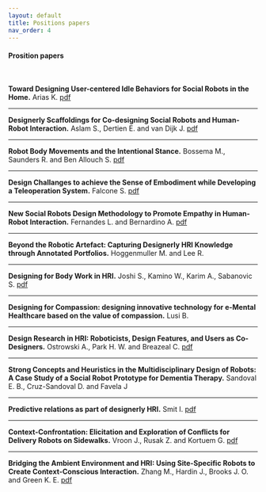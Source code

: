 ```yaml
---
layout: default
title: Positions papers
nav_order: 4
---
```


#### Prosition papers
<br />

**Toward Designing User-centered Idle Behaviors for Social Robots in the Home.** Arias K. 
<a href="https://malulu.github.io/HRI-Design-2020/assets/pdf/Arias et al.pdf" target="_blank">pdf</a>
<br />

---

**Designerly Scaffoldings for Co-designing Social Robots and Human-Robot Interaction.** Aslam S., Dertien E. and van Dijk J.
<a href="https://malulu.github.io/HRI-Design-2020/assets/pdf/Aslam et al.pdf" target="_blank">pdf</a>
<br />

---

**Robot Body Movements and the Intentional Stance.** Bossema M., Saunders R. and Ben Allouch S.
<a href="https://malulu.github.io/HRI-Design-2020/assets/pdf/Bossema et al.pdf" target="_blank">pdf</a>
<br />

---

**Design Challanges to achieve the Sense of Embodiment while Developing a Teleoperation System.** Falcone S.
<a href="https://malulu.github.io/HRI-Design-2020/assets/pdf/Falcone.pdf" target="_blank">pdf</a>
<br />

---

**New Social Robots Design Methodology to Promote Empathy in Human-Robot Interaction.** Fernandes L. and Bernardino A.
<a href="https://malulu.github.io/HRI-Design-2020/assets/pdf/Fernandes and Bernardino.pdf" target="_blank">pdf</a>
<br />

---

**Beyond the Robotic Artefact: Capturing Designerly HRI Knowledge through Annotated Portfolios.** Hoggenmuller M. and Lee R.
<br />

---

**Designing for Body Work in HRI.** Joshi S., Kamino W., Karim A., Sabanovic S.
<a href="https://malulu.github.io/HRI-Design-2020/assets/pdf/Joshi et al.pdf" target="_blank">pdf</a>
<br />

---

**Designing for Compassion: designing innovative technology for e-Mental Healthcare based on the value of compassion.** Lusi B.
<br />

---

**Design Research in HRI: Roboticists, Design Features, and Users as Co-Designers.** Ostrowski A., Park H. W. and Breazeal C.
<a href="https://malulu.github.io/HRI-Design-2020/assets/pdf/Ostrowski et al.pdf" target="_blank">pdf</a>
<br />

---

**Strong Concepts and Heuristics in the Multidisciplinary Design of Robots: A Case Study of a Social Robot Prototype for Dementia Therapy.** Sandoval E. B., Cruz-Sandoval D. and Favela J
<br />

---

**Predictive relations as part of designerly HRI.** Smit I.
<a href="https://malulu.github.io/HRI-Design-2020/assets/pdf/Smit.pdf" target="_blank">pdf</a>
<br />

---

**Context-Confrontation: Elicitation and Exploration of Conflicts for Delivery Robots on Sidewalks.** Vroon J., Rusak Z. and Kortuem G. 
<a href="https://malulu.github.io/HRI-Design-2020/assets/pdf/Vroon et al.pdf" target="_blank">pdf</a>
<br />

---

**Bridging the Ambient Environment and HRI: Using Site-Specific Robots to Create Context-Conscious Interaction.** Zhang M., Hardin J., Brooks J. O. and Green K. E.
<a href="https://malulu.github.io/HRI-Design-2020/assets/pdf/Zhan g et al.pdf" target="_blank">pdf</a>
<br />
